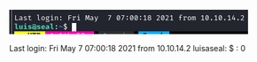 ![](Screenshots/Pasted%20image%2020210921201922.png)

Last login: Fri May 7 07:00:18 2021 from 10.10.14.2
luisaseal: $
: 0
